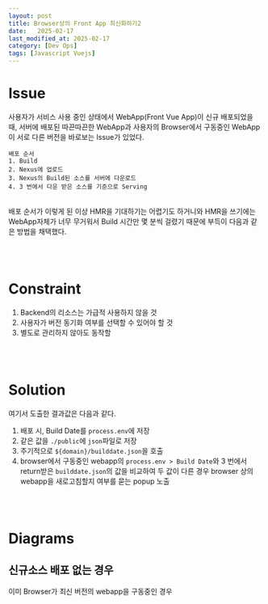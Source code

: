 ```yaml
---
layout: post
title: Browser상의 Front App 최신화하기2  
date:   2025-02-17
last_modified_at: 2025-02-17
category: [Dev Ops]
tags: [Javascript Vuejs]
---
```



# Issue
사용자가 서비스 사용 중인 상태에서 WebApp(Front Vue App)이 신규 배포되었을 때, 서버에 배포된 따끈따끈한 WebApp과 사용자의 Browser에서 구동중인 WebApp이 서로 다른 버전을 바로보는 Issue가 있었다.
<br/>
```
배포 순서
1. Build 
2. Nexus에 업로드
3. Nexus의 Build된 소스를 서버에 다운로드
4. 3 번에서 다운 받은 소스를 기준으로 Serving 
```
<br/>
배포 순서가 이렇게 된 이상 HMR을 기대하기는 어렵기도 하거니와 HMR을 쓰기에는 WebApp자체가 너무 무거워서 Build 시간만 몇 분씩 걸렸기 때문에 부득이 다음과 같은 방법을 채택했다.

<br/><br/>
# Constraint
1. Backend의 리소스는 가급적 사용하지 않을 것
2. 사용자가 버전 동기화 여부를 선택할 수 있어야 할 것
3. 별도로 관리하지 않아도 동작할 


<br/><br/>
# Solution
여기서 도출한 결과값은 다음과 같다.
1. 배포 시, Build Date를 `process.env`에 저장
2. 같은 값을 `./public`에 `json`파일로 저장
3. 주기적으로 `${domain}/builddate.json`을 호출
4. browser에서 구동중인 webapp의 `process.env > Build Date`와 3 번에서 return받은 `builddate.json`의 값을 비교하여 두 값이 다른 경우 browser 상의 webapp을 새로고침할지 여부를 묻는 popup 노출

<br/><br/>
# Diagrams
## 신규소스 배포 없는 경우
이미 Browser가 최신 버전의 webapp을 구동중인 경우
